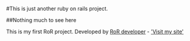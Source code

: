 #This is just another ruby on rails project.

##Nothing much to see here

This is my first RoR project. Developed by [RoR developer](rubyguy.com) - ['Visit my site'](http://lolcat.com)
